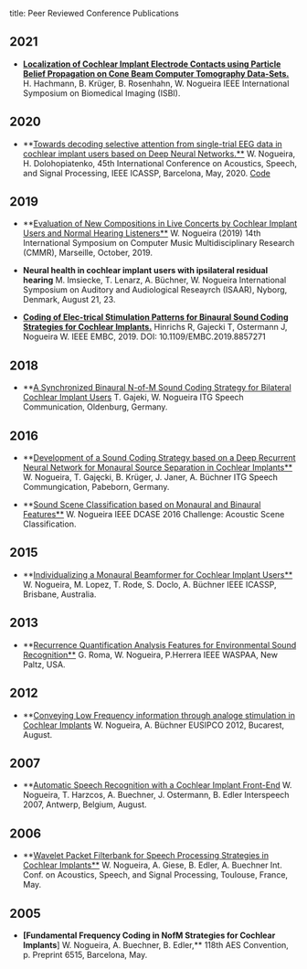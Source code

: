 title: Peer Reviewed Conference Publications


## 2021

* **[Localization of Cochlear Implant Electrode Contacts using Particle Belief Propagation on Cone Beam Computer Tomography Data-Sets.](https://arxiv.org/abs/2103.10434)**
H. Hachmann, B. Krüger, B. Rosenhahn, W. Nogueira
IEEE International Symposium on Biomedical Imaging (ISBI).


## 2020
* **[Towards decoding selective attention from single-trial EEG data in cochlear implant users based on Deep Neural Networks.**](https://www.researchgate.net/publication/332009883_Toward_Decoding_Selective_Attention_From_Single-Trial_EEG_Data_in_Cochlear_Implant_Users)
W. Nogueira, H. Dolohopiatenko, 
45th International Conference on Acoustics, Speech, and Signal Processing, IEEE ICASSP, Barcelona, May, 2020. [Code](https://github.com/APGDHZ/SelectiveAttentionDNN)

## 2019
* **[Evaluation of New Compositions in Live Concerts by Cochlear Implant Users and Normal Hearing Listeners**](https://cmmr2019.prism.cnrs.fr/Docs/Proceedings_CMMR2019.pdf)
W. Nogueira (2019)
14th International Symposium on Computer Music Multidisciplinary Research (CMMR), Marseille, October, 2019.

* **Neural health in cochlear implant users with ipsilateral residual hearing**
M. Imsiecke, T. Lenarz, A. Büchner, W. Nogueira
International Symposium on Auditory and Audiological Reseayrch (ISAAR), Nyborg, Denmark, August  21, 23.

* **[Coding of Elec-trical Stimulation Patterns for Binaural Sound Coding Strategies for Cochlear Implants.](https://pubmed.ncbi.nlm.nih.gov/31946788/)**
Hinrichs R, Gajecki T, Ostermann J, Nogueira W.
IEEE EMBC, 2019.
DOI: 10.1109/EMBC.2019.8857271

## 2018
* **[A Synchronized Binaural N-of-M Sound Coding Strategy for Bilateral Cochlear Implant Users](https://ieeexplore.ieee.org/document/8578042)
T. Gajeki, W. Nogueira
ITG Speech Communication, Oldenburg, Germany.

## 2016
* **[Development of a Sound Coding Strategy based on a Deep Recurrent Neural Network for Monaural Source Separation in Cochlear Implants**](https://ieeexplore.ieee.org/document/7776166)
W. Nogueira, T. Gajęcki, B. Krüger, J. Janer, A. Büchner
ITG Speech Commungication, Pabeborn, Germany.

* **[Sound Scene Classification based on Monaural and Binaural Features**](http://dcase.community/documents/challenge2016/technical_reports/DCASE2016_Nogueira_1009.pdf)
W. Nogueira
IEEE DCASE 2016 Challenge: Acoustic Scene Classification.

## 2015
* **[Individualizing a Monaural Beamformer for Cochlear Implant Users**](https://www.researchgate.net/publication/297646148_Individualizing_a_monaural_beamformer_for_cochlear_implant_users)
W. Nogueira, M. Lopez, T. Rode, S. Doclo, A. Büchner
IEEE ICASSP, Brisbane, Australia.

## 2013
* **[Recurrence Quantification Analysis Features for Environmental Sound Recognition**](http://mtg.upf.edu/system/files/publications/Roma-Waspaa-2014.pdf)
G. Roma, W. Nogueira, P.Herrera
IEEE WASPAA, New Paltz, USA.

## 2012
* **[Conveying Low Frequency information through analoge stimulation in Cochlear Implants](http://nogueirawaldo.weebly.com/uploads/1/0/0/7/10076114/eusipconogueira.pdf)
W. Nogueira, A. Büchner
EUSIPCO 2012, Bucarest, August.

## 2007
* **[Automatic Speech Recognition with a Cochlear Implant Front-End](https://auditoryprostheticgroup.weebly.com/uploads/1/0/0/7/10076114/interspeech_nogueira.pdf)
W. Nogueira, T. Harzcos, A. Buechner, J. Ostermann, B. Edler
Interspeech 2007, Antwerp, Belgium, August. 

## 2006
* **[Wavelet Packet Filterbank for Speech Processing Strategies in Cochlear Implants**](http://www.tnt.uni-hannover.de/papers/data/nogueira-icassp-2006.pdf)
W. Nogueira, A. Giese, B. Edler, A. Buechner
Int. Conf. on Acoustics, Speech, and Signal Processing, Toulouse, France, May.

## 2005
* **[Fundamental Frequency Coding in NofM Strategies for Cochlear Implants**]
W. Nogueira, A. Buechner, B. Edler,**
118th AES Convention, p. Preprint 6515, Barcelona, May.
